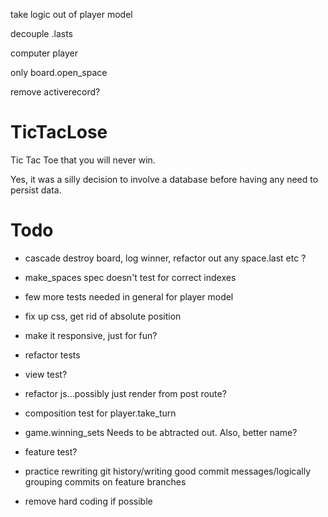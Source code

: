 take logic out of player model

decouple .lasts

computer player 

only board.open_space

remove activerecord?






TicTacLose
==========

Tic Tac Toe that you will never win.

Yes, it was a silly decision to involve a database before having any need to persist data.





Todo
==========
- cascade destroy board, log winner, refactor out any space.last etc ?

- make_spaces spec doesn't test for correct indexes

- few more tests needed in general for player model

- fix up css, get rid of absolute position

- make it responsive, just for fun?

- refactor tests

- view test?

- refactor js...possibly just render from post route?

- composition test for player.take_turn 

- game.winning_sets Needs to be abtracted out. Also, better name?

- feature test?

- practice rewriting git history/writing good commit messages/logically grouping commits on feature branches

- remove hard coding if possible
